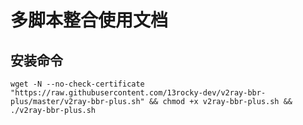 # 多脚本整合使用文档
## 安装命令
```wget -N --no-check-certificate "https://raw.githubusercontent.com/13rocky-dev/v2ray-bbr-plus/master/v2ray-bbr-plus.sh" && chmod +x v2ray-bbr-plus.sh && ./v2ray-bbr-plus.sh```
